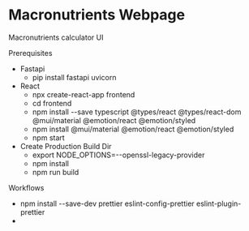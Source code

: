 # Macronutrients Webpage

Macronutrients calculator UI

Prerequisites
- Fastapi
  - pip install fastapi uvicorn
- React
  - npx create-react-app frontend
  - cd frontend
  - npm install --save typescript @types/react @types/react-dom @mui/material @emotion/react @emotion/styled
  - npm install @mui/material @emotion/react @emotion/styled
  - npm start
- Create Production Build Dir
  - export NODE_OPTIONS=--openssl-legacy-provider
  - npm install
  - npm run build

Workflows
- npm install --save-dev prettier eslint-config-prettier eslint-plugin-prettier
- 
